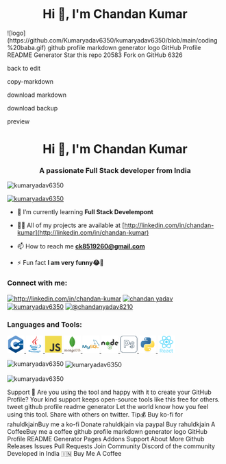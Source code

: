 <h1 align="center">Hi 👋, I'm Chandan Kumar</h1>
![logo](https://github.com/Kumaryadav6350/kumaryadav6350/blob/main/coding%20baba.gif)
github profile markdown generator logo
GitHub Profile README Generator
Star this repo
20583
Fork on GitHub
6326

back to edit

copy-markdown

download markdown

download backup

preview
<h1 align="center">Hi 👋, I'm Chandan Kumar</h1>
<h3 align="center">A passionate Full Stack developer from India</h3>

<p align="left"> <img src="https://komarev.com/ghpvc/?username=kumaryadav6350&label=Profile%20views&color=0e75b6&style=flat" alt="kumaryadav6350" /> </p>

<p align="left"> <a href="https://github.com/ryo-ma/github-profile-trophy"><img src="https://github-profile-trophy.vercel.app/?username=kumaryadav6350" alt="kumaryadav6350" /></a> </p>

- 🌱 I’m currently learning **Full Stack Develempont**

- 👨‍💻 All of my projects are available at [http://linkedin.com/in/chandan-kumar](http://linkedin.com/in/chandan-kumar)

- 📫 How to reach me **ck8519260@gmail.com**

- ⚡ Fun fact **I am very funny😂🤣**

<h3 align="left">Connect with me:</h3>
<p align="left">
<a href="https://linkedin.com/in/http://linkedin.com/in/chandan-kumar" target="blank"><img align="center" src="https://raw.githubusercontent.com/rahuldkjain/github-profile-readme-generator/master/src/images/icons/Social/linked-in-alt.svg" alt="http://linkedin.com/in/chandan-kumar" height="30" width="40" /></a>
<a href="https://fb.com/chandan yadav" target="blank"><img align="center" src="https://raw.githubusercontent.com/rahuldkjain/github-profile-readme-generator/master/src/images/icons/Social/facebook.svg" alt="chandan yadav" height="30" width="40" /></a>
<a href="https://instagram.com/kumaryadav6350" target="blank"><img align="center" src="https://raw.githubusercontent.com/rahuldkjain/github-profile-readme-generator/master/src/images/icons/Social/instagram.svg" alt="kumaryadav6350" height="30" width="40" /></a>
<a href="https://www.youtube.com/c/@chandanyadav8210" target="blank"><img align="center" src="https://raw.githubusercontent.com/rahuldkjain/github-profile-readme-generator/master/src/images/icons/Social/youtube.svg" alt="@chandanyadav8210" height="30" width="40" /></a>
</p>

<h3 align="left">Languages and Tools:</h3>
<p align="left"> <a href="https://www.w3schools.com/cpp/" target="_blank" rel="noreferrer"> <img src="https://raw.githubusercontent.com/devicons/devicon/master/icons/cplusplus/cplusplus-original.svg" alt="cplusplus" width="40" height="40"/> </a> <a href="https://www.java.com" target="_blank" rel="noreferrer"> <img src="https://raw.githubusercontent.com/devicons/devicon/master/icons/java/java-original.svg" alt="java" width="40" height="40"/> </a> <a href="https://developer.mozilla.org/en-US/docs/Web/JavaScript" target="_blank" rel="noreferrer"> <img src="https://raw.githubusercontent.com/devicons/devicon/master/icons/javascript/javascript-original.svg" alt="javascript" width="40" height="40"/> </a> <a href="https://www.mongodb.com/" target="_blank" rel="noreferrer"> <img src="https://raw.githubusercontent.com/devicons/devicon/master/icons/mongodb/mongodb-original-wordmark.svg" alt="mongodb" width="40" height="40"/> </a> <a href="https://www.mysql.com/" target="_blank" rel="noreferrer"> <img src="https://raw.githubusercontent.com/devicons/devicon/master/icons/mysql/mysql-original-wordmark.svg" alt="mysql" width="40" height="40"/> </a> <a href="https://nodejs.org" target="_blank" rel="noreferrer"> <img src="https://raw.githubusercontent.com/devicons/devicon/master/icons/nodejs/nodejs-original-wordmark.svg" alt="nodejs" width="40" height="40"/> </a> <a href="https://www.photoshop.com/en" target="_blank" rel="noreferrer"> <img src="https://raw.githubusercontent.com/devicons/devicon/master/icons/photoshop/photoshop-line.svg" alt="photoshop" width="40" height="40"/> </a> <a href="https://www.python.org" target="_blank" rel="noreferrer"> <img src="https://raw.githubusercontent.com/devicons/devicon/master/icons/python/python-original.svg" alt="python" width="40" height="40"/> </a> <a href="https://reactjs.org/" target="_blank" rel="noreferrer"> <img src="https://raw.githubusercontent.com/devicons/devicon/master/icons/react/react-original-wordmark.svg" alt="react" width="40" height="40"/> </a> </p>

<p><img align="left" src="https://github-readme-stats.vercel.app/api/top-langs?username=kumaryadav6350&show_icons=true&locale=en&layout=compact" alt="kumaryadav6350" /></p>

<p>&nbsp;<img align="center" src="https://github-readme-stats.vercel.app/api?username=kumaryadav6350&show_icons=true&locale=en" alt="kumaryadav6350" /></p>

<p><img align="center" src="https://github-readme-streak-stats.herokuapp.com/?user=kumaryadav6350&" alt="kumaryadav6350" /></p>

Support 🙏
Are you using the tool and happy with it to create your GitHub Profile?
Your kind support keeps open-source tools like this free for others.
tweet github profile readme generator
Let the world know how you feel using this tool. Share with others on twitter.
Tip💰
Buy ko-fi for rahuldkjainBuy me a ko-fi
Donate rahuldkjain via paypal
Buy rahuldkjain A CoffeeBuy me a coffee
github profile markdown generator logo
GitHub Profile README Generator
Pages
Addons
Support
About
More
Github
Releases
Issues
Pull Requests
Join Community
Discord of the community
Developed in India 🇮🇳
Buy Me A Coffee
